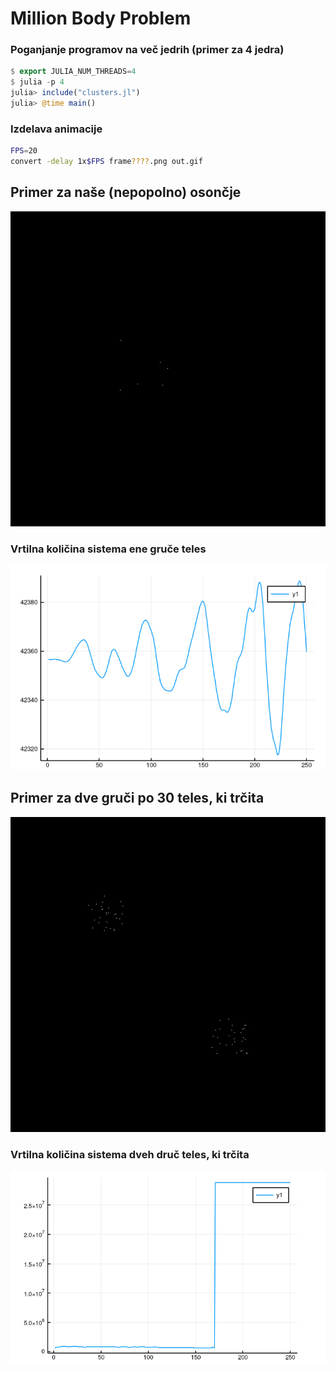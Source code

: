 # Million Body Problem

### Poganjanje programov na več jedrih (primer za 4 jedra)
```julia
$ export JULIA_NUM_THREADS=4
$ julia -p 4
julia> include("clusters.jl")
julia> @time main()
```
### Izdelava animacije
```bash
FPS=20
convert -delay 1x$FPS frame????.png out.gif
```



## Primer za naše (nepopolno) osončje
![gif](test2.gif)

### Vrtilna količina sistema ene gruče teles
![img](momentum-single-cluster.png)


## Primer za dve gruči po 30 teles, ki trčita
![gif](60teles.gif)


### Vrtilna količina sistema dveh druč teles, ki trčita
![img](momentum-two-clusters.png)
